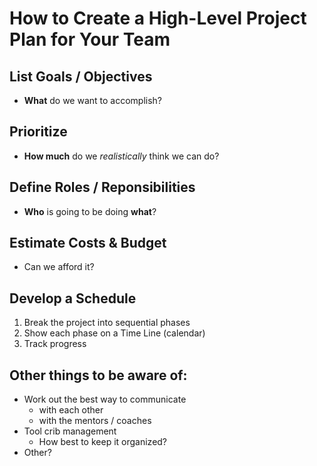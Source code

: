 # How to Create a High-Level Project Plan for Your Team

## List Goals / Objectives

* **What** do we want to accomplish?

## Prioritize

* **How much** do we *realistically* think we can do?

## Define Roles / Reponsibilities

* **Who** is going to be doing **what**?

## Estimate Costs & Budget

* Can we afford it?

## Develop a Schedule

1. Break the project into sequential phases
2. Show each phase on a Time Line (calendar)
3. Track progress

## Other things to be aware of:

* Work out the best way to communicate
    * with each other
    * with the mentors / coaches
* Tool crib management
    * How best to keep it organized?
* Other?
